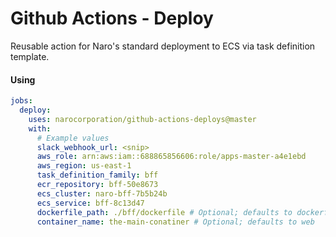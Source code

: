# Github Actions - Deploy

Reusable action for Naro's standard deployment to ECS via task
definition template.

#### Using

```yaml
jobs:
  deploy:
    uses: narocorporation/github-actions-deploys@master
    with:
      # Example values
      slack_webhook_url: <snip>
      aws_role: arn:aws:iam::688865856606:role/apps-master-a4e1ebd
      aws_region: us-east-1
      task_definition_family: bff
      ecr_repository: bff-50e8673
      ecs_cluster: naro-bff-7b5b24b
      ecs_service: bff-8c13d47
      dockerfile_path: ./bff/dockerfile # Optional; defaults to dockerfile
      container_name: the-main-conatiner # Optional; defaults to web
```
